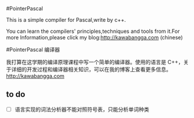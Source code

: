 ﻿#PointerPascal

This is a simple compiler for Pascal,write by c++.

You can learn the compilers' principles,techniques and tools from it.For more Information,please click my blog:http://kawabangga.com (chinese)



#PointerPascal 编译器

我打算在这学期的编译原理课程中写一个简单的编译器。使用的语言是 C++，关于详细的开发过程和编译器相关知识，可以在我的博客上查看更多信息。http://kawabangga.com

## to do

- [ ] 语言实现的词法分析器不能对照符号表，只能分析单词种类